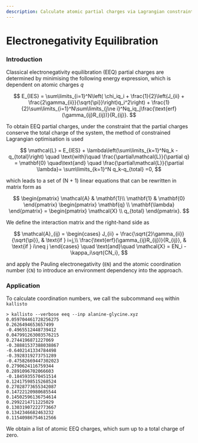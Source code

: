 ```yaml
---
description: Calculate atomic partial charges via Lagrangian constraints.
---
```


# Electronegativity Equilibration



### Introduction

Classical electronegativity equilibration \(EEQ\) partial charges are determined by minimising the following energy expression, which is dependent on atomic charges _q_

$$
E_{IES} = \sum\limits_{i=1}^N\left( \chi_iq_i + \frac{1}{2}\left(J_{ii} + \frac{2\gamma_{ii}}{\sqrt{\pi}}\right)q_i^2\right) + \frac{1}{2}\sum\limits_{i=1}^N\sum\limits_{j\ne i}^Nq_iq_j\frac{\text{erf}(\gamma_{ij}R_{ij})}{R_{ij}}.
$$

To obtain EEQ partial charges, under the constraint that the partial charges conserve the total charge of the system, the method of constrained Lagrangian optimisation is used

$$
\mathcal{L} = E_{IES} + \lambda\left(\sum\limits_{k=1}^Nq_k - q_{total}\right) \quad \text{with}\quad \frac{\partial\mathcal{L}}{\partial q} = \mathbf{0} \quad\text{and} \quad \frac{\partial\mathcal{L}}{\partial \lambda}= \sum\limits_{k=1}^N q_k-q_{total} =0,
$$

which leads to a set of \(N + 1\) linear equations that can be rewritten in matrix form as

$$
\begin{pmatrix}
\mathcal{A} & \mathbf{1}\\
\mathbf{1} & \mathbf{0}
\end{pmatrix}
\begin{pmatrix}
\mathbf{q} \\
\mathbf{\lambda} 
\end{pmatrix} =
\begin{pmatrix}
\mathcal{X} \\
q_{total} 
\end{pmatrix}.
$$

We define the interaction matrix and the right-hand side as

$$
\mathcal{A}_{ij} =     \begin{cases}
            J_{ii} + \frac{\sqrt{2}\gamma_{ii}}{\sqrt{\pi}}, &         \text{if } i=j,\\
            \frac{\text{erf}(\gamma_{ij}R_{ij})}{R_{ij}}, &         \text{if } i\neq j 
    \end{cases}
\quad \text{and}\quad \mathcal{X} = EN_i - \kappa_i\sqrt{CN_i},
$$

and apply the Pauling electronegativity \(`EN`\) and the atomic coordination number \(`CN`\) to introduce an environment dependency into the approach.

### Application

To calculate coordination numbers, we call the subcommand `eeq` within `kallisto`

```text
> kallisto --verbose eeq --inp alanine-glycine.xyz
0.059704461728256275
0.2626494653657499
-0.4965512448739412
0.047991263003576215
0.2744196871227069
-0.38881537388038867
-0.6402141334784498
-0.3928319273751289
-0.47582669447302023
0.2790624116759344
0.2891096702066603
-0.1845935570451514
0.12417598515268524
0.27028773655342087
0.14722120980685544
0.14502596136754614
0.2992214711225029
0.13031907222773667
0.1342346682463232
0.11540986754612566
```

We obtain a list of atomic EEQ charges, which sum up to a total charge of zero.

